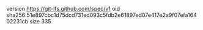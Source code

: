 version https://git-lfs.github.com/spec/v1
oid sha256:51e897cbc1d75dcd731ed093c5fdb2e61897ed07e417e2a9f07efa16402231cb
size 335
